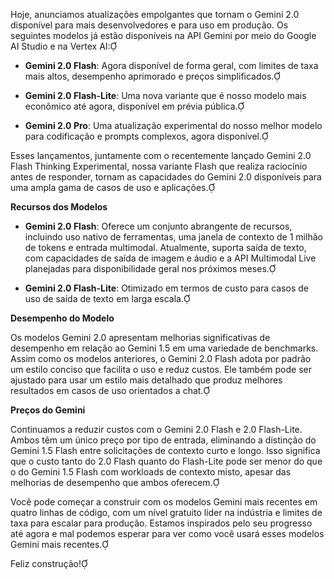 Hoje, anunciamos atualizações empolgantes que tornam o Gemini 2.0 disponível para mais desenvolvedores e para uso em produção. Os seguintes modelos já estão disponíveis na API Gemini por meio do Google AI Studio e na Vertex AI:

- **Gemini 2.0 Flash**: Agora disponível de forma geral, com limites de taxa mais altos, desempenho aprimorado e preços simplificados.

- **Gemini 2.0 Flash-Lite**: Uma nova variante que é nosso modelo mais econômico até agora, disponível em prévia pública.

- **Gemini 2.0 Pro**: Uma atualização experimental do nosso melhor modelo para codificação e prompts complexos, agora disponível.

Esses lançamentos, juntamente com o recentemente lançado Gemini 2.0 Flash Thinking Experimental, nossa variante Flash que realiza raciocínio antes de responder, tornam as capacidades do Gemini 2.0 disponíveis para uma ampla gama de casos de uso e aplicações.

**Recursos dos Modelos**

- **Gemini 2.0 Flash**: Oferece um conjunto abrangente de recursos, incluindo uso nativo de ferramentas, uma janela de contexto de 1 milhão de tokens e entrada multimodal. Atualmente, suporta saída de texto, com capacidades de saída de imagem e áudio e a API Multimodal Live planejadas para disponibilidade geral nos próximos meses.

- **Gemini 2.0 Flash-Lite**: Otimizado em termos de custo para casos de uso de saída de texto em larga escala.

**Desempenho do Modelo**

Os modelos Gemini 2.0 apresentam melhorias significativas de desempenho em relação ao Gemini 1.5 em uma variedade de benchmarks. Assim como os modelos anteriores, o Gemini 2.0 Flash adota por padrão um estilo conciso que facilita o uso e reduz custos. Ele também pode ser ajustado para usar um estilo mais detalhado que produz melhores resultados em casos de uso orientados a chat.

**Preços do Gemini**

Continuamos a reduzir custos com o Gemini 2.0 Flash e 2.0 Flash-Lite. Ambos têm um único preço por tipo de entrada, eliminando a distinção do Gemini 1.5 Flash entre solicitações de contexto curto e longo. Isso significa que o custo tanto do 2.0 Flash quanto do Flash-Lite pode ser menor do que o do Gemini 1.5 Flash com workloads de contexto misto, apesar das melhorias de desempenho que ambos oferecem.

Você pode começar a construir com os modelos Gemini mais recentes em quatro linhas de código, com um nível gratuito líder na indústria e limites de taxa para escalar para produção. Estamos inspirados pelo seu progresso até agora e mal podemos esperar para ver como você usará esses modelos Gemini mais recentes.

Feliz construção! 